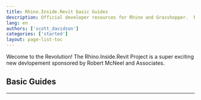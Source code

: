 ```yaml
---
title: Rhino.Inside.Revit basic Guides
description: Official developer resources for Rhino and Grasshopper.  Rhino developer tools are royalty free and include support.
lang: en
authors: ['scott_davidson']
categories: ['started']
layout: page-list-toc
---
```



Wecome to the Revolution!
The Rhino.Inside.Revit Project is a super exciting new devlopement sponsored by Robert McNeel and Associates.


## Basic Guides


---
